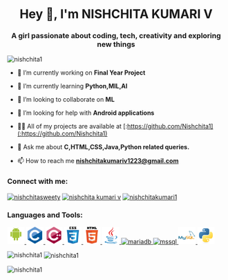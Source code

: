 <h1 align="center">Hey 👋, I'm NISHCHITA KUMARI V</h1>
<h3 align="center">A girl passionate about coding, tech, creativity and exploring new things </h3>

<p align="left"> <img src="https://komarev.com/ghpvc/?username=nishchita1&label=Profile%20views&color=0e75b6&style=flat" alt="nishchita1" /> </p>

- 🔭 I’m currently working on **Final Year Project**

- 🌱 I’m currently learning **Python,MlL,AI**

- 👯 I’m looking to collaborate on **ML**

- 🤝 I’m looking for help with **Android applications**

- 👨‍💻 All of my projects are available at [:https://github.com/Nishchita1](:https://github.com/Nishchita1)

- 💬 Ask me about **C,HTML,CSS,Java,Python related queries.**

- 📫 How to reach me **nishchitakumariv1223@gmail.com**


<h3 align="left">Connect with me:</h3>
<p align="left">
<a href="https://twitter.com/nishchitasweety" target="blank"><img align="center" src="https://raw.githubusercontent.com/rahuldkjain/github-profile-readme-generator/master/src/images/icons/Social/twitter.svg" alt="nishchitasweety" height="30" width="40" /></a>
<a href="https://linkedin.com/in/nishchita kumari v" target="blank"><img align="center" src="https://raw.githubusercontent.com/rahuldkjain/github-profile-readme-generator/master/src/images/icons/Social/linked-in-alt.svg" alt="nishchita kumari v" height="30" width="40" /></a>
<a href="https://www.hackerrank.com/nishchitakumari1" target="blank"><img align="center" src="https://raw.githubusercontent.com/rahuldkjain/github-profile-readme-generator/master/src/images/icons/Social/hackerrank.svg" alt="nishchitakumari1" height="30" width="40" /></a>
</p>

<h3 align="left">Languages and Tools:</h3>
<p align="left"> <a href="https://developer.android.com" target="_blank"> <img src="https://raw.githubusercontent.com/devicons/devicon/master/icons/android/android-original-wordmark.svg" alt="android" width="40" height="40"/> </a> <a href="https://www.cprogramming.com/" target="_blank"> <img src="https://raw.githubusercontent.com/devicons/devicon/master/icons/c/c-original.svg" alt="c" width="40" height="40"/> </a> <a href="https://www.w3schools.com/cpp/" target="_blank"> <img src="https://raw.githubusercontent.com/devicons/devicon/master/icons/cplusplus/cplusplus-original.svg" alt="cplusplus" width="40" height="40"/> </a> <a href="https://www.w3schools.com/css/" target="_blank"> <img src="https://raw.githubusercontent.com/devicons/devicon/master/icons/css3/css3-original-wordmark.svg" alt="css3" width="40" height="40"/> </a> <a href="https://www.w3.org/html/" target="_blank"> <img src="https://raw.githubusercontent.com/devicons/devicon/master/icons/html5/html5-original-wordmark.svg" alt="html5" width="40" height="40"/> </a> <a href="https://www.java.com" target="_blank"> <img src="https://raw.githubusercontent.com/devicons/devicon/master/icons/java/java-original.svg" alt="java" width="40" height="40"/> </a> <a href="https://mariadb.org/" target="_blank"> <img src="https://www.vectorlogo.zone/logos/mariadb/mariadb-icon.svg" alt="mariadb" width="40" height="40"/> </a> <a href="https://www.microsoft.com/en-us/sql-server" target="_blank"> <img src="https://www.svgrepo.com/show/303229/microsoft-sql-server-logo.svg" alt="mssql" width="40" height="40"/> </a> <a href="https://www.mysql.com/" target="_blank"> <img src="https://raw.githubusercontent.com/devicons/devicon/master/icons/mysql/mysql-original-wordmark.svg" alt="mysql" width="40" height="40"/> </a> <a href="https://www.python.org" target="_blank"> <img src="https://raw.githubusercontent.com/devicons/devicon/master/icons/python/python-original.svg" alt="python" width="40" height="40"/> </a> </p>

<p><img align="left" src="https://github-readme-stats.vercel.app/api/top-langs?username=nishchita1&show_icons=true&locale=en&layout=compact" alt="nishchita1" /></p>

<p>&nbsp;<img align="center" src="https://github-readme-stats.vercel.app/api?username=nishchita1&show_icons=true&locale=en" alt="nishchita1" /></p>

<p><img align="center" src="https://github-readme-streak-stats.herokuapp.com/?user=nishchita1&" alt="nishchita1" /></p>
